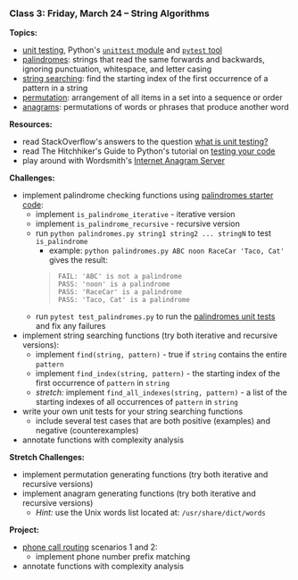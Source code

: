 ### Class 3: Friday, March 24 – String Algorithms

**Topics:**
- [unit testing], Python's [`unittest` module] and [`pytest` tool]
- [palindromes]: strings that read the same forwards and backwards, ignoring punctuation, whitespace, and letter casing
- [string searching]: find the starting index of the first occurrence of a pattern in a string
- [permutation]: arrangement of all items in a set into a sequence or order
- [anagrams]: permutations of words or phrases that produce another word

**Resources:**
- read StackOverflow's answers to the question [what is unit testing?]
- read The Hitchhiker's Guide to Python's tutorial on [testing your code]
- play around with Wordsmith's [Internet Anagram Server]

**Challenges:**
- implement palindrome checking functions using [palindromes starter code]:
    - implement `is_palindrome_iterative` - iterative version
    - implement `is_palindrome_recursive` - recursive version
    - run `python palindromes.py string1 string2 ... stringN` to test `is_palindrome`
        - example: `python palindromes.py ABC noon RaceCar 'Taco, Cat'` gives the result:
        > `FAIL: 'ABC' is not a palindrome`<br/>
        > `PASS: 'noon' is a palindrome`<br/>
        > `PASS: 'RaceCar' is a palindrome`<br/>
        > `PASS: 'Taco, Cat' is a palindrome`<br/>
    - run `pytest test_palindromes.py` to run the [palindromes unit tests] and fix any failures
- implement string searching functions (try both iterative and recursive versions):
    - implement `find(string, pattern)` - true if `string` contains the entire `pattern`
    - implement `find_index(string, pattern)` - the starting index of the first occurrence of `pattern` in `string`
    - *stretch:* implement `find_all_indexes(string, pattern)` - a list of the starting indexes of all occurrences of `pattern` in `string`
- write your own unit tests for your string searching functions
    - include several test cases that are both positive (examples) and negative (counterexamples)
- annotate functions with complexity analysis

**Stretch Challenges:**
- implement permutation generating functions (try both iterative and recursive versions)
- implement anagram generating functions (try both iterative and recursive versions)
    - *Hint:* use the Unix words list located at: `/usr/share/dict/words`

**Project:**
- [phone call routing] scenarios 1 and 2:
    - implement phone number prefix matching
- annotate functions with complexity analysis

[unit testing]: https://en.wikipedia.org/wiki/Unit_testing
[`unittest` module]: https://docs.python.org/2/library/unittest.html
[`pytest` tool]: http://docs.pytest.org/en/latest/
[what is unit testing?]: http://stackoverflow.com/questions/1383/what-is-unit-testing
[testing your code]: http://docs.python-guide.org/en/latest/writing/tests/

[string searching]: https://en.wikipedia.org/wiki/String_searching_algorithm
[palindromes]: https://en.wikipedia.org/wiki/Palindrome
[permutation]: https://en.wikipedia.org/wiki/Permutation
[anagrams]: https://en.wikipedia.org/wiki/Anagram
[Internet Anagram Server]: http://www.wordsmith.org/anagram/

[palindromes starter code]: source/palindromes.py
[palindromes unit tests]: source/test_palindromes.py

[phone call routing]: http://make.sc/db-phone-call-routing
